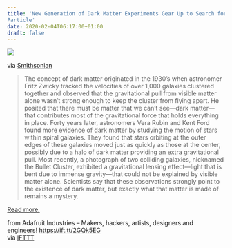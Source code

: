 ```yaml
---
title: 'New Generation of Dark Matter Experiments Gear Up to Search for Elusive
Particle'
date: 2020-02-04T06:17:00+01:00
draft: false
---
```


[![](https://cdn-blog.adafruit.com/uploads/2020/02/31667821088_f762d2c200_o-600x450.jpg)](https://www.smithsonianmag.com/science-nature/new-generation-dark-matter-experiments-gear-search-elusive-particle-180974111/)

via [Smithsonian](https://www.smithsonianmag.com/science-nature/new-generation-dark-matter-experiments-gear-search-elusive-particle-180974111/)

> The concept of dark matter originated in the 1930’s when astronomer Fritz Zwicky tracked the velocities of over 1,000 galaxies clustered together and observed that the gravitational pull from visible matter alone wasn’t strong enough to keep the cluster from flying apart. He posited that there must be matter that we can’t see—dark matter—that contributes most of the gravitational force that holds everything in place. Forty years later, astronomers Vera Rubin and Kent Ford found more evidence of dark matter by studying the motion of stars within spiral galaxies. They found that stars orbiting at the outer edges of these galaxies moved just as quickly as those at the center, possibly due to a halo of dark matter providing an extra gravitational pull. Most recently, a photograph of two colliding galaxies, nicknamed the Bullet Cluster, exhibited a gravitational lensing effect—light that is bent due to immense gravity—that could not be explained by visible matter alone. Scientists say that these observations strongly point to the existence of dark matter, but exactly what that matter is made of remains a mystery.

[Read more.](https://www.smithsonianmag.com/science-nature/new-generation-dark-matter-experiments-gear-search-elusive-particle-180974111/)

  
  
from Adafruit Industries – Makers, hackers, artists, designers and engineers! https://ift.tt/2GQk5EG  
via [IFTTT](https://ifttt.com/?ref=da&site=blogger)